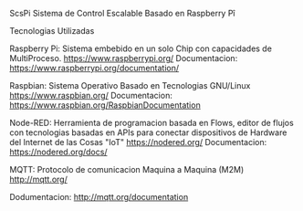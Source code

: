 ScsPi
Sistema de Control Escalable Basado en Raspberry Pî



Tecnologias Utilizadas 

Raspberry Pi: 
Sistema embebido en un solo Chip con capacidades de MultiProceso.
https://www.raspberrypi.org/
Documentacion:
https://www.raspberrypi.org/documentation/

Raspbian: Sistema Operativo Basado en Tecnologias GNU/Linux
https://www.raspbian.org/
Documentacion:
https://www.raspbian.org/RaspbianDocumentation


Node-RED: Herramienta de programacion basada en Flows, editor de flujos con tecnologias basadas en APIs para conectar dispositivos de Hardware del Internet de las Cosas "IoT"
https://nodered.org/
Documentacion:
https://nodered.org/docs/


MQTT:
Protocolo de comunicacion Maquina a Maquina (M2M)
http://mqtt.org/

Dodumentacion:
http://mqtt.org/documentation



